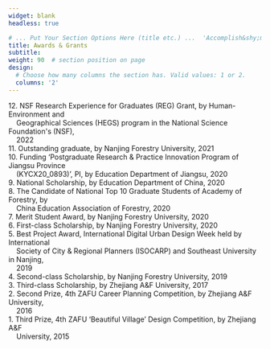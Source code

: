 ```yaml
---
widget: blank
headless: true

# ... Put Your Section Options Here (title etc.) ...  'Accomplish&shy;ments'
title: Awards & Grants
subtitle:
weight: 90  # section position on page
design:
  # Choose how many columns the section has. Valid values: 1 or 2.
  columns: '2'
---
```


12\. NSF Research Experience for Graduates (REG) Grant, by Human-Environment and <br> &nbsp;&nbsp;&nbsp;&nbsp;Geographical Sciences (HEGS) program in the National Science Foundation's (NSF), <br> &nbsp;&nbsp;&nbsp;&nbsp;2022\
11\. Outstanding graduate, by Nanjing Forestry University, 2021\
10\. Funding ‘Postgraduate Research & Practice Innovation Program of Jiangsu Province <br> &nbsp;&nbsp;&nbsp;&nbsp;(KYCX20_0893)’, PI, by Education Department of Jiangsu, 2020\
9\. National Scholarship, by Education Department of China, 2020\
8\. The Candidate of National Top 10 Graduate Students of Academy of Forestry, by <br> &nbsp;&nbsp;&nbsp;&nbsp;China Education Association of Forestry, 2020\
7\. Merit Student Award, by Nanjing Forestry University, 2020\
6\. First-class Scholarship, by Nanjing Forestry University, 2020\
5\. Best Project Award, International Digital Urban Design Week held by International <br> &nbsp;&nbsp;&nbsp;&nbsp;Society of City & Regional Planners (ISOCARP) and Southeast University in Nanjing, <br> &nbsp;&nbsp;&nbsp;&nbsp;2019\
4\. Second-class Scholarship, by Nanjing Forestry University, 2019\
3\. Third-class Scholarship, by Zhejiang A&F University, 2017\
2\. Second Prize, 4th ZAFU Career Planning Competition, by Zhejiang A&F University, <br> &nbsp;&nbsp;&nbsp;&nbsp;2016\
1\. Third Prize, 4th ZAFU ‘Beautiful Village’ Design Competition, by Zhejiang A&F <br> &nbsp;&nbsp;&nbsp;&nbsp;University, 2015



